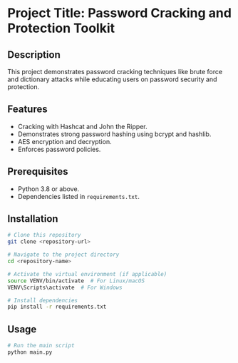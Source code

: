 # Project Title: Password Cracking and Protection Toolkit

## Description
This project demonstrates password cracking techniques like brute force and dictionary attacks while educating users on password security and protection.

## Features
- Cracking with Hashcat and John the Ripper.
- Demonstrates strong password hashing using bcrypt and hashlib.
- AES encryption and decryption.
- Enforces password policies.

## Prerequisites
- Python 3.8 or above.
- Dependencies listed in `requirements.txt`.

## Installation
```bash
# Clone this repository
git clone <repository-url>

# Navigate to the project directory
cd <repository-name>

# Activate the virtual environment (if applicable)
source VENV/bin/activate  # For Linux/macOS
VENV\Scripts\activate  # For Windows

# Install dependencies
pip install -r requirements.txt

```

## Usage
```bash
# Run the main script
python main.py


